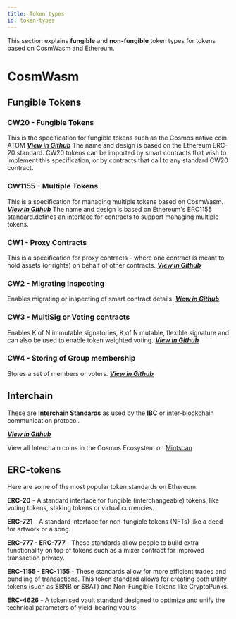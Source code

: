```yaml
---
title: Token types
id: token-types
---
```


This section explains **fungible** and **non-fungible** token types for tokens based on CosmWasm and Ethereum. 

# CosmWasm

## Fungible Tokens

### **CW20** - **Fungible Tokens** 

This is the specification for fungible tokens such as the Cosmos native coin ATOM [***View in Github***](https://github.com/CosmWasm/cw-plus/blob/main/packages/cw20/README.md)
The name and design is based on the Ethereum ERC-20 standard. 
CW20 tokens can be imported by smart contracts that wish to implement this specification, or by contracts that call to any standard CW20 contract.

### **CW1155** - **Multiple Tokens** 

This is a specification for managing multiple tokens based on CosmWasm. [***View in Github***](https://github.com/CosmWasm/cw-plus/tree/main/packages/cw1155) 
The name and design is based  on Ethereum's ERC1155 standard.defines an interface for contracts to support managing multiple tokens.

### **CW1** - **Proxy Contracts** 

This is a specification for proxy contracts - where one contract is meant to hold assets (or rights) on behalf of other contracts. [***View in Github***](https://github.com/CosmWasm/cw-plus/tree/main/packages/cw1)

### **CW2** - **Migrating Inspecting** 

Enables migrating or inspecting of smart contract details. [***View in Github***](https://github.com/CosmWasm/cw-plus/tree/main/packages/cw2)

### **CW3** - **MultiSig or Voting contracts** 

Enables K of N immutable signatories, K of N mutable, flexible signature and can also be used to enable token weighted voting. [***View in Github***](https://github.com/CosmWasm/cw-plus/tree/main/packages/cw3)

### **CW4** - **Storing of Group membership** 

Stores a set of members or voters. [***View in Github***](https://github.com/CosmWasm/cw-plus/tree/main/packages/cw4)

## Interchain

These are **Interchain Standards** as used by the **IBC** or inter-blockchain communication protocol.

[***View in Github***](https://github.com/cosmos/ibc)

View all Interchain coins in the Cosmos Ecosystem on [Mintscan](https://hub.mintscan.io/overview)

## ERC-tokens

Here are some of the most popular token standards on Ethereum:

**ERC-20** - A standard interface for fungible (interchangeable) tokens, like voting tokens, staking tokens or virtual currencies.

**ERC-721** - A standard interface for non-fungible tokens (NFTs) like a deed for artwork or a song.

**ERC-777 - ERC-777** - These standards allow people to build extra functionality on top of tokens such as a mixer contract for improved transaction privacy.

**ERC-1155 - ERC-1155** - These standards allow for more efficient trades and bundling of transactions. This token standard allows for creating both utility tokens (such as $BNB or $BAT) and Non-Fungible Tokens like CryptoPunks.

**ERC-4626** - A tokenised vault standard designed to optimize and unify the technical parameters of yield-bearing vaults.
